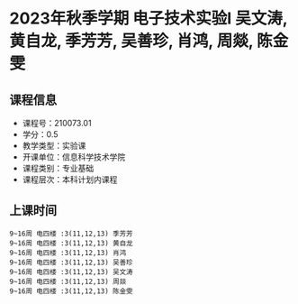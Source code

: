 # 2023年秋季学期 电子技术实验I 吴文涛, 黄自龙, 季芳芳, 吴善珍, 肖鸿, 周燚, 陈金雯






## 课程信息

- 课程号：210073.01
- 学分：0.5
- 教学类型：实验课
- 开课单位：信息科学技术学院
- 课程类别：专业基础
- 课程层次：本科计划内课程

## 上课时间

```
9~16周 电四楼 :3(11,12,13) 季芳芳
9~16周 电四楼 :3(11,12,13) 黄自龙
9~16周 电四楼 :3(11,12,13) 肖鸿
9~16周 电四楼 :3(11,12,13) 吴善珍
9~16周 电四楼 :3(11,12,13) 吴文涛
9~16周 电四楼 :3(11,12,13) 周燚
9~16周 电四楼 :3(11,12,13) 陈金雯
```

